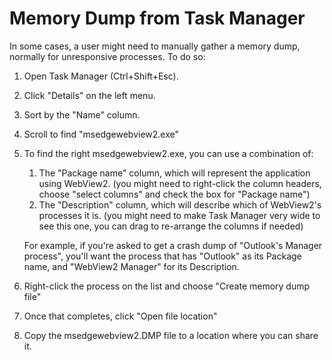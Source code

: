 # Memory Dump from Task Manager
In some cases, a user might need to manually gather a memory dump, normally for unresponsive processes. To do so:

1. Open Task Manager (Ctrl+Shift+Esc).
2. Click "Details" on the left menu.
3. Sort by the "Name" column.
4. Scroll to find "msedgewebview2.exe"
5. To find the right msedgewebview2.exe, you can use a combination of:
    1. The "Package name" column, which will represent the application using WebView2. (you might need to right-click the column headers, choose "select columns" and check the box for "Package name")
    2. The "Description" column, which will describe which of WebView2's processes it is. (you might need to make Task Manager very wide to see this one, you can drag to re-arrange the columns if needed)
    
    For example, if you're asked to get a crash dump of "Outlook's Manager process", you'll want the process that has "Outlook" as its Package name, and "WebView2 Manager" for its Description.
6. Right-click the process on the list and choose "Create memory dump file"
7. Once that completes, click "Open file location"
8. Copy the msedgewebview2.DMP file to a location where you can share it.